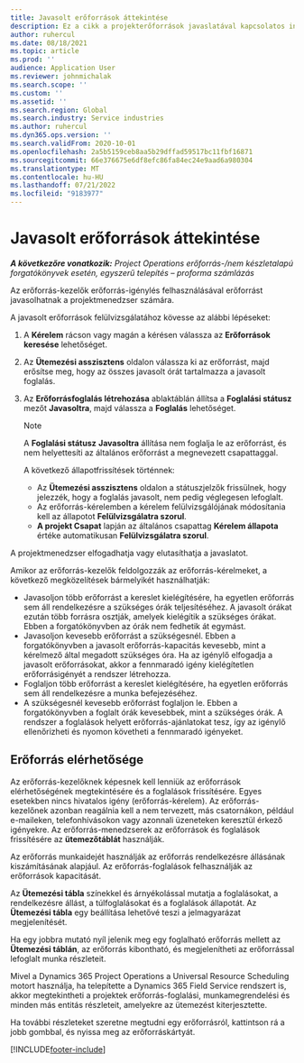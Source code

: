 ```yaml
---
title: Javasolt erőforrások áttekintése
description: Ez a cikk a projekterőforrások javaslatával kapcsolatos információkat tartalmaz.
author: ruhercul
ms.date: 08/18/2021
ms.topic: article
ms.prod: ''
audience: Application User
ms.reviewer: johnmichalak
ms.search.scope: ''
ms.custom: ''
ms.assetid: ''
ms.search.region: Global
ms.search.industry: Service industries
ms.author: ruhercul
ms.dyn365.ops.version: ''
ms.search.validFrom: 2020-10-01
ms.openlocfilehash: 2a5b5159ceb8aa5b29dffad59517bc11fbf16871
ms.sourcegitcommit: 66e376675e6df8efc86fa84ec24e9aad6a980304
ms.translationtype: MT
ms.contentlocale: hu-HU
ms.lasthandoff: 07/21/2022
ms.locfileid: "9183977"
---
```

# <a name="review-proposed-resources"></a>Javasolt erőforrások áttekintése

_**A következőre vonatkozik:** Project Operations erőforrás-/nem készletalapú forgatókönyvek esetén, egyszerű telepítés – proforma számlázás_

Az erőforrás-kezelők erőforrás-igénylés felhasználásával erőforrást javasolhatnak a projektmenedzser számára.

A javasolt erőforrások felülvizsgálatához kövesse az alábbi lépéseket:

1. A **Kérelem** rácson vagy magán a kérésen válassza az **Erőforrások keresése** lehetőséget.
2. Az **Ütemezési asszisztens** oldalon válassza ki az erőforrást, majd erősítse meg, hogy az összes javasolt órát tartalmazza a javasolt foglalás.
3. Az **Erőforrásfoglalás létrehozása** ablaktáblán állítsa a **Foglalási státusz** mezőt **Javasoltra**, majd válassza a **Foglalás** lehetőséget.

    > [!NOTE]
    > A **Foglalási státusz** **Javasoltra** állítása nem foglalja le az erőforrást, és nem helyettesíti az általános erőforrást a megnevezett csapattaggal.

    A következő állapotfrissítések történnek:

    - Az **Ütemezési asszisztens** oldalon a státuszjelzők frissülnek, hogy jelezzék, hogy a foglalás javasolt, nem pedig véglegesen lefoglalt.
    - Az erőforrás-kérelemben a kérelem felülvizsgálójának módosítania kell az állapotot **Felülvizsgálatra szorul**.
    - **A projekt Csapat** lapján az általános csapattag **Kérelem állapota** értéke automatikusan **Felülvizsgálatra szorul**.

A projektmenedzser elfogadhatja vagy elutasíthatja a javaslatot.

Amikor az erőforrás-kezelők feldolgozzák az erőforrás-kérelmeket, a következő megközelítések bármelyikét használhatják:

- Javasoljon több erőforrást a kereslet kielégítésére, ha egyetlen erőforrás sem áll rendelkezésre a szükséges órák teljesítéséhez. A javasolt órákat ezután több forrásra osztják, amelyek kielégítik a szükséges órákat. Ebben a forgatókönyvben az órák nem fedhetik át egymást.
- Javasoljon kevesebb erőforrást a szükségesnél. Ebben a forgatókönyvben a javasolt erőforrás-kapacitás kevesebb, mint a kérelmező által megadott szükséges óra. Ha az igénylő elfogadja a javasolt erőforrásokat, akkor a fennmaradó igény kielégítetlen erőforrásigényét a rendszer létrehozza.
- Foglaljon több erőforrást a kereslet kielégítésére, ha egyetlen erőforrás sem áll rendelkezésre a munka befejezéséhez.
- A szükségesnél kevesebb erőforrást foglaljon le. Ebben a forgatókönyvben a foglalt órák kevesebbek, mint a szükséges órák. A rendszer a foglalások helyett erőforrás-ajánlatokat tesz, így az igénylő ellenőrizheti és nyomon követheti a fennmaradó igényeket.

## <a name="resource-availability"></a>Erőforrás elérhetősége

Az erőforrás-kezelőknek képesnek kell lenniük az erőforrások elérhetőségének megtekintésére és a foglalások frissítésére. Egyes esetekben nincs hivatalos igény (erőforrás-kérelem). Az erőforrás-kezelőnek azonban reagálnia kell a nem tervezett, más csatornákon, például e-maileken, telefonhívásokon vagy azonnali üzeneteken keresztül érkező igényekre. Az erőforrás-menedzserek az erőforrások és foglalások frissítésére az **ütemezőtáblát** használják.

Az erőforrás munkaidejét használják az erőforrás rendelkezésre állásának kiszámításának alapjául. Az erőforrás-foglalások felhasználják az erőforrások kapacitását.

Az **Ütemezési tábla** színekkel és árnyékolással mutatja a foglalásokat, a rendelkezésre állást, a túlfoglalásokat és a foglalások állapotát. Az **Ütemezési tábla** egy beállítása lehetővé teszi a jelmagyarázat megjelenítését.

Ha egy jobbra mutató nyíl jelenik meg egy foglalható erőforrás mellett az **Ütemezési táblán**, az erőforrás kibontható, és megjelenítheti az erőforrással lefoglalt munka részleteit.

Mivel a Dynamics 365 Project Operations a Universal Resource Scheduling motort használja, ha telepítette a Dynamics 365 Field Service rendszert is, akkor megtekintheti a projektek erőforrás-foglalási, munkamegrendelési és minden más entitás részleteit, amelyekre az ütemezést kiterjesztette.

Ha további részleteket szeretne megtudni egy erőforrásról, kattintson rá a jobb gombbal, és nyissa meg az erőforráskártyát.



[!INCLUDE[footer-include](../includes/footer-banner.md)]
